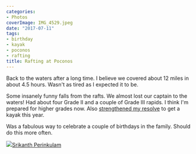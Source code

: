 ```yaml
---
categories:
- Photos
coverImage: IMG_4529.jpeg
date: "2017-07-11"
tags:
- birthday
- kayak
- poconos
- rafting
title: Rafting at Poconos
---
```


Back to the waters after a long time. I believe we covered about 12 miles in about 4.5 hours. Wasn't as tired as I expected it to be.

Some insanely funny falls from the rafts. We almost lost our captain to the waters! Had about four Grade II and a couple of Grade III rapids. I think I'm prepared for higher grades now. Also [strengthened my resolve](https://srikanthperinkulam.com/2017/05/20/lagoony-morning/) to get a kayak this year.

Was a fabulous way to celebrate a couple of birthdays in the family. Should do this more often.

![](images/cropped-cropped-SP01-550afdebv1_site_icon.png)[Srikanth Perinkulam](https://srikanthperinkulam.com)
